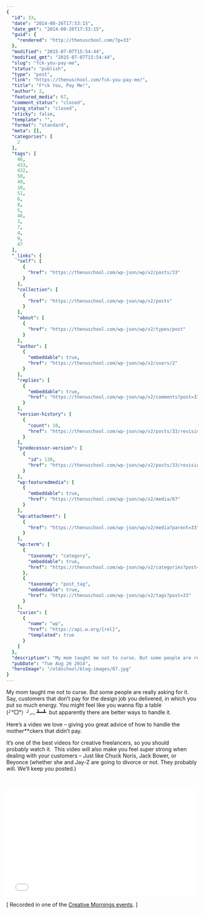 ```yaml
---
{
  "id": 33,
  "date": "2014-08-26T17:53:15",
  "date_gmt": "2014-08-26T17:53:15",
  "guid": {
    "rendered": "http://thenuschool.com/?p=33"
  },
  "modified": "2015-07-07T15:54:44",
  "modified_gmt": "2015-07-07T15:54:44",
  "slug": "fck-you-pay-me",
  "status": "publish",
  "type": "post",
  "link": "https://thenuschool.com/fck-you-pay-me/",
  "title": "F*ck You, Pay Me!",
  "author": 2,
  "featured_media": 67,
  "comment_status": "closed",
  "ping_status": "closed",
  "sticky": false,
  "template": "",
  "format": "standard",
  "meta": [],
  "categories": [
    2
  ],
  "tags": [
    46,
    433,
    432,
    50,
    49,
    10,
    51,
    6,
    8,
    5,
    48,
    3,
    7,
    4,
    9,
    47
  ],
  "_links": {
    "self": [
      {
        "href": "https://thenuschool.com/wp-json/wp/v2/posts/33"
      }
    ],
    "collection": [
      {
        "href": "https://thenuschool.com/wp-json/wp/v2/posts"
      }
    ],
    "about": [
      {
        "href": "https://thenuschool.com/wp-json/wp/v2/types/post"
      }
    ],
    "author": [
      {
        "embeddable": true,
        "href": "https://thenuschool.com/wp-json/wp/v2/users/2"
      }
    ],
    "replies": [
      {
        "embeddable": true,
        "href": "https://thenuschool.com/wp-json/wp/v2/comments?post=33"
      }
    ],
    "version-history": [
      {
        "count": 10,
        "href": "https://thenuschool.com/wp-json/wp/v2/posts/33/revisions"
      }
    ],
    "predecessor-version": [
      {
        "id": 130,
        "href": "https://thenuschool.com/wp-json/wp/v2/posts/33/revisions/130"
      }
    ],
    "wp:featuredmedia": [
      {
        "embeddable": true,
        "href": "https://thenuschool.com/wp-json/wp/v2/media/67"
      }
    ],
    "wp:attachment": [
      {
        "href": "https://thenuschool.com/wp-json/wp/v2/media?parent=33"
      }
    ],
    "wp:term": [
      {
        "taxonomy": "category",
        "embeddable": true,
        "href": "https://thenuschool.com/wp-json/wp/v2/categories?post=33"
      },
      {
        "taxonomy": "post_tag",
        "embeddable": true,
        "href": "https://thenuschool.com/wp-json/wp/v2/tags?post=33"
      }
    ],
    "curies": [
      {
        "name": "wp",
        "href": "https://api.w.org/{rel}",
        "templated": true
      }
    ]
  },
  "description": "My mom taught me not to curse. But some people are really asking for it. Say, customers that don’t pay for the design job you delivered, in which you put so much energy. You might feel like you wanna flip a table (╯°□°）╯︵ ┻━┻  but apparently there are better ways to handle it. Here’s a video we [&hellip;]",
  "pubDate": "Tue Aug 26 2014",
  "heroImage": "/oldschool/blog-images/67.jpg"
}
---
```


<p>My mom taught me not to curse. But some people are really asking for it. Say, customers that don’t pay for the design job you delivered, in which you put so much energy. You might feel like you wanna flip a table<br />
(╯°□°）╯︵ ┻━┻  but apparently there are better ways to handle it.</p>
<p>Here’s a video we love &#8211; giving you great advice of how to handle the mother**ckers that didn’t pay.</p>
<p>It’s one of the best videos for creative freelancers, so you should probably watch it.  This video will also make you feel super strong when dealing with your customers &#8211; Just like Chuck Noris, Jack Bower, or Beyonce (whether she and Jay-Z are going to divorce or not. They probably will. We’ll keep you posted.)</p>
<p>&nbsp;</p>
<p><iframe src="//player.vimeo.com/video/22053820" width="500" height="281" frameborder="0" allowfullscreen="allowfullscreen"></iframe></p>
[ Recorded in one of the <a href="http://creativemornings.com/talks/mike-monteiro--2/1" target="_blank">Creative Mornings events</a>. ]